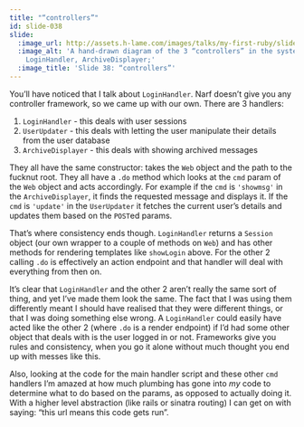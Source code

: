 ```yaml
---
title: "“controllers”"
id: slide-038
slide:
  :image_url: http://assets.h-lame.com/images/talks/my-first-ruby/slides/038.jpg
  :image_alt: 'A hand-drawn diagram of the 3 “controllers” in the system: UserUpdater,
    LoginHandler, ArchiveDisplayer;'
  :image_title: 'Slide 38: “controllers”'
---
```

You’ll have noticed that I talk about `LoginHandler`.  Narf doesn’t give you any controller framework, so we came up with our own.  There are 3 handlers:

1. `LoginHandler` - this deals with user sessions
1. `UserUpdater` - this deals with letting the user manipulate their details from the user database
1. `ArchiveDisplayer` - this deals with showing archived messages

They all have the same constructor: takes the `Web` object and the path to the fucknut root. They all have a `.do` method which looks at the `cmd` param of the `Web` object and acts accordingly.  For example if the `cmd` is `'showmsg'` in the `ArchiveDisplayer`, it finds the requested message and displays it.  If the `cmd` is `'update'` in the `UserUpdater` it fetches the current user’s details and updates them based on the `POST`ed params.

That’s where consistency ends though.  `LoginHandler` returns a `Session` object (our own wrapper to a couple of methods on `Web`) and has other methods for rendering templates like `showLogin` above.  For the other 2 calling `.do` is effectively an action endpoint and that handler will deal with everything from then on.

It’s clear that `LoginHandler` and the other 2 aren’t really the same sort of thing, and yet I’ve made them look the same.  The fact that I was using them differently meant I should have realised that they were different things, or that I was doing something else wrong.  A `LoginHandler` could easily have acted like the other 2 (where `.do` is a render endpoint) if I’d had some other object that deals with is the user logged in or not.  Frameworks give you rules and consistency, when you go it alone without much thought you end up with messes like this.

Also, looking at the code for the main handler script and these other `cmd` handlers I’m amazed at how much plumbing has gone into *my* code to determine what to do based on the params, as opposed to actually doing it.  With a higher level abstraction (like rails or sinatra routing) I can get on with saying: “this url means this code gets run”.

